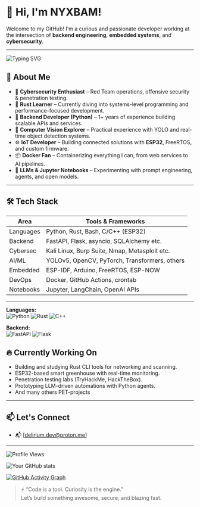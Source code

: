 # 👋 Hi, I'm NYXBAM!

Welcome to my GitHub! I'm a curious and passionate developer working at the intersection of **backend engineering**, **embedded systems**, and **cybersecurity**.

---
![Typing SVG](https://readme-typing-svg.demolab.com?font=Fira+Code&pause=1000&color=22F7D0&width=435&lines=Backend+Dev;Cybersecurity+Enthusiast;Rust+Learner;Computer+Vision+Explorer;IoT+Dev;)


## 🧠 About Me

- 🔐 **Cybersecurity Enthusiast** – Red Team operations, offensive security & penetration testing.
- 🦀 **Rust Learner** – Currently diving into systems-level programming and performance-focused development.
- 🐍 **Backend Developer (Python)** – 1+ years of experience building scalable APIs and services.
- 🤖 **Computer Vision Explorer** – Practical experience with YOLO and real-time object detection systems.
- ⚙️ **IoT Developer** – Building connected solutions with **ESP32**, FreeRTOS, and custom firmware.
- 📦 **Docker Fan** – Containerizing everything I can, from web services to AI pipelines.
- 📓 **LLMs & Jupyter Notebooks** – Experimenting with prompt engineering, agents, and open models.

---

## 🛠️ Tech Stack

| Area | Tools & Frameworks |
|------|--------------------|
| Languages | Python, Rust, Bash, C/C++ (ESP32) |
| Backend | FastAPI, Flask, asyncio, SQLAlchemy etc.|
| Cybersec | Kali Linux, Burp Suite, Nmap, Metasploit etc.|
| AI/ML | YOLOv5, OpenCV, PyTorch, Transformers, others |
| Embedded | ESP-IDF, Arduino, FreeRTOS, ESP-NOW |
| DevOps | Docker, GitHub Actions, crontab |
| Notebooks | Jupyter, LangChain, OpenAI APIs |

---
**Languages:**  
![Python](https://img.shields.io/badge/Python-3776AB?style=for-the-badge&logo=python&logoColor=white)
![Rust](https://img.shields.io/badge/Rust-000000?style=for-the-badge&logo=rust&logoColor=white)
![C++](https://img.shields.io/badge/C++-00599C?style=for-the-badge&logo=c%2B%2B&logoColor=white)  

**Backend:**  
![FastAPI](https://img.shields.io/badge/FastAPI-009688?style=for-the-badge&logo=fastapi&logoColor=white)
![Flask](https://img.shields.io/badge/Flask-000000?style=for-the-badge&logo=flask&logoColor=white)  

## 🔥 Currently Working On

- Building and studying Rust CLI tools for networking and scanning.
- ESP32-based smart greenhouse with real-time monitoring.
- Penetration testing labs (TryHackMe, HackTheBox).
- Prototyping LLM-driven automations with Python agents.
- And many others PET-projects

---

## 📫 Let's Connect

- 📬 [delirium.dev@proton.me]

---
![Profile Views](https://komarev.com/ghpvc/?username=NYXBAM&color=blueviolet&style=flat-square)

![Your GitHub stats](https://github-readme-stats.vercel.app/api?username=NYXBAM&show_icons=true&theme=radical)

[![GitHub Activity Graph](https://github-readme-activity-graph.vercel.app/graph?username=NYXBAM&theme=github-compact)](https://github.com/ashutosh00710/github-readme-activity-graph)


> ⚡ “Code is a tool. Curiosity is the engine.”  
> Let’s build something awesome, secure, and blazing fast.

